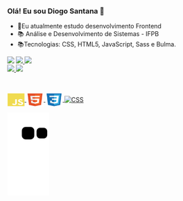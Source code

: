 ### Olá! Eu sou Diogo Santana 👋
<ul>
<li>🌱Eu atualmente estudo desenvolvimento Frontend
<li>📚 Análise e Desenvolvimento de Sistemas - IFPB   
<li>📚Tecnologias: CSS, HTML5, JavaScript, Sass e Bulma.
</ul>
<div>
   <a href="https://mail.google.com/mail/u/0/" target="_blank"><img src=https://img.shields.io/badge/Gmail-D14836?style=for-the-badge&logo=gmail&logoColor=white></a>  
   <a href="https://www.instagram.com/diogosantanaf2/" target="_blank"><img src=https://img.shields.io/badge/Instagram-E4405F?style=for-the-badge&logo=instagram&logoColor=white>
  </a> 
  <a href="https://www.linkedin.com/in/diogo-santana-freitas-78852321b" target="_blank"><img src=https://img.shields.io/badge/LinkedIn-0077B5?style=for-the-badge&logo=linkedin&logoColor=white>
  </a> 
</div> 
<div>
  <a href="https://github.com/rafaballerini">
  <img height="140em" src="https://github-readme-stats.vercel.app/api?username=dxxiogo&show_icons=true&theme=dracula&include_all_commits=true&count_private=true"/>
  <img height="140em" src="https://github-readme-stats.vercel.app/api/top-langs/?username=dxxiogo&layout=compact&langs_count=7&theme=dracula"/>
</div>
  
  ##
  
  <div style="display: inline_block"><br>
  <img align="center" alt="Js" height="30" width="40" src="https://raw.githubusercontent.com/devicons/devicon/master/icons/javascript/javascript-plain.svg">
  <img align="center" alt="HTML" height="30" width="40" src="https://raw.githubusercontent.com/devicons/devicon/master/icons/html5/html5-original.svg">
  <img align="center" alt="CSS" height="30" width="40" src="https://raw.githubusercontent.com/devicons/devicon/master/icons/css3/css3-original.svg">
  <img align="center" alt="CSS" height="70" width="70" src="https://cdn.jsdelivr.net/gh/devicons/devicon/icons/nodejs/nodejs-plain-wordmark.svg" />
   <i class="devicon-sass-original colored"></i>  
</div>
  
  ![Snake animation](https://github.com/dxxiogo/dxxiogo/blob/output/github-contribution-grid-snake.svg)

